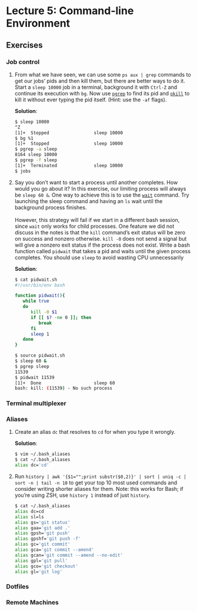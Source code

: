 # Lecture 5: Command-line Environment

## Exercises

### Job control

1. From what we have seen, we can use some `ps aux | grep` commands to get our jobs’ pids and then kill them, but there are better ways to do it. Start a `sleep 10000` job in a terminal, background it with `Ctrl-Z` and continue its execution with `bg`. Now use [`pgrep`](https://www.man7.org/linux/man-pages/man1/pgrep.1.html) to find its pid and [`pkill`](http://man7.org/linux/man-pages/man1/pgrep.1.html) to kill it without ever typing the pid itself. (Hint: use the `-af` flags).

   **Solution**:

   ```bash
   $ sleep 10000
   ^Z
   [1]+  Stopped                 sleep 10000
   $ bg %1
   [1]+  Stopped                 sleep 10000
   $ pgrep -a sleep
   8164 sleep 10000
   $ pgrep -f sleep
   [1]+  Terminated              sleep 10000
   $ jobs

   ```

1. Say you don’t want to start a process until another completes. How would you go about it? In this exercise, our limiting process will always be `sleep 60 &`. One way to achieve this is to use the [`wait`](https://www.man7.org/linux/man-pages/man1/wait.1p.html) command. Try launching the sleep command and having an `ls` wait until the background process finishes. <br><br>However, this strategy will fail if we start in a different bash session, since `wait` only works for child processes. One feature we did not discuss in the notes is that the `kill` command’s exit status will be zero on success and nonzero otherwise. `kill -0` does not send a signal but will give a nonzero exit status if the process does not exist. Write a bash function called `pidwait` that takes a pid and waits until the given process completes. You should use `sleep` to avoid wasting CPU unnecessarily

   **Solution**:

   ```bash
   $ cat pidwait.sh
   #!/usr/bin/env bash

   function pidwait(){
      while true
      do
         kill -0 $1
         if [[ $? -ne 0 ]]; then
            break
         fi
         sleep 1
      done
   }

   $ source pidwait.sh
   $ sleep 60 &
   $ pgrep sleep
   11539
   $ pidwait 11539
   [1]+  Done                    sleep 60
   bash: kill: (11539) - No such process
   ```

### Terminal multiplexer

### Aliases

1. Create an alias `dc` that resolves to `cd` for when you type it wrongly.

   **Solution**:

   ```bash
   $ vim ~/.bash_aliases
   $ cat ~/.bash_aliases
   alias dc='cd'
   ```

1. Run `history | awk '{$1="";print substr($0,2)}' | sort | uniq -c | sort -n | tail -n 10` to get your top 10 most used commands and consider writing shorter aliases for them. Note: this works for Bash; if you’re using ZSH, use `history 1` instead of just `history`.

   ```bash
   $ cat ~/.bash_aliases
   alias dc=cd
   alias sl=ls
   alias gs='git status'
   alias gaa='git add .'
   alias gpsh='git push'
   alias gpshf='git push -f'
   alias gc='git commit'
   alias gca='git commit --amend'
   alias gcan='git commit --amend --no-edit'
   alias gpl='git pull'
   alias gco='git checkout'
   alias gl='git log'
   ```

### Dotfiles

### Remote Machines
